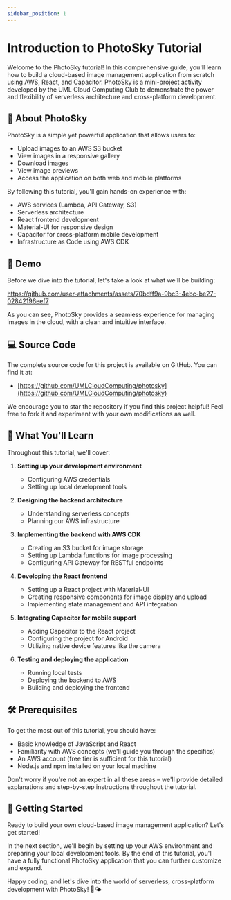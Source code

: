 ```yaml
---
sidebar_position: 1
---
```


# Introduction to PhotoSky Tutorial

Welcome to the PhotoSky tutorial! In this comprehensive guide, you'll learn how to build a cloud-based image management application from scratch using AWS, React, and Capacitor. PhotoSky is a mini-project activity developed by the UML Cloud Computing Club to demonstrate the power and flexibility of serverless architecture and cross-platform development.

## 📘 About PhotoSky

PhotoSky is a simple yet powerful application that allows users to:
- Upload images to an AWS S3 bucket
- View images in a responsive gallery
- Download images
- View image previews
- Access the application on both web and mobile platforms

By following this tutorial, you'll gain hands-on experience with:
- AWS services (Lambda, API Gateway, S3)
- Serverless architecture
- React frontend development
- Material-UI for responsive design
- Capacitor for cross-platform mobile development
- Infrastructure as Code using AWS CDK

## 🎥 Demo

Before we dive into the tutorial, let's take a look at what we'll be building:

https://github.com/user-attachments/assets/70bdff9a-9bc3-4ebc-be27-02842196eef7

As you can see, PhotoSky provides a seamless experience for managing images in the cloud, with a clean and intuitive interface.

## 💻 Source Code

The complete source code for this project is available on GitHub. You can find it at:

- [https://github.com/UMLCloudComputing/photosky](https://github.com/UMLCloudComputing/photosky)

We encourage you to star the repository if you find this project helpful! Feel free to fork it and experiment with your own modifications as well.

## 🚀 What You'll Learn

Throughout this tutorial, we'll cover:

1. **Setting up your development environment**
   - Configuring AWS credentials
   - Setting up local development tools

2. **Designing the backend architecture**
   - Understanding serverless concepts
   - Planning our AWS infrastructure

3. **Implementing the backend with AWS CDK**
   - Creating an S3 bucket for image storage
   - Setting up Lambda functions for image processing
   - Configuring API Gateway for RESTful endpoints

4. **Developing the React frontend**
   - Setting up a React project with Material-UI
   - Creating responsive components for image display and upload
   - Implementing state management and API integration

5. **Integrating Capacitor for mobile support**
   - Adding Capacitor to the React project
   - Configuring the project for Android
   - Utilizing native device features like the camera

6. **Testing and deploying the application**
   - Running local tests
   - Deploying the backend to AWS
   - Building and deploying the frontend

## 🛠️ Prerequisites

To get the most out of this tutorial, you should have:
- Basic knowledge of JavaScript and React
- Familiarity with AWS concepts (we'll guide you through the specifics)
- An AWS account (free tier is sufficient for this tutorial)
- Node.js and npm installed on your local machine

Don't worry if you're not an expert in all these areas – we'll provide detailed explanations and step-by-step instructions throughout the tutorial.

## 🏁 Getting Started

Ready to build your own cloud-based image management application? Let's get started!

In the next section, we'll begin by setting up your AWS environment and preparing your local development tools. By the end of this tutorial, you'll have a fully functional PhotoSky application that you can further customize and expand.

Happy coding, and let's dive into the world of serverless, cross-platform development with PhotoSky! 📸🌤️